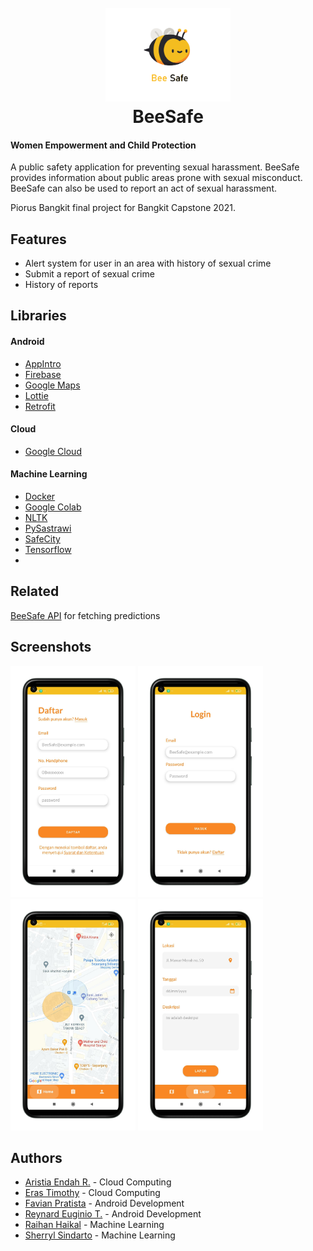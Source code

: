 
<h1 align="center">
  <br>
  <a href=""><img src="https://github.com/reynardets/BeeSafe/blob/android/app/img/logo.png" alt="Markdownify" width="200"></a>
  <br>
  BeeSafe
  <br>
</h1>

#### Women Empowerment and Child Protection
A public safety application for preventing sexual harassment.
BeeSafe provides information about public areas prone with
sexual misconduct. BeeSafe can also be used to report an act 
of sexual harassment.

Piorus Bangkit final project for Bangkit Capstone 2021.



## Features

- Alert system for user in an area with history of sexual crime
- Submit a report of sexual crime
- History of reports
  
## Libraries
#### Android
- [AppIntro](https://github.com/AppIntro/AppIntro)
- [Firebase](firebase.google.com/)
- [Google Maps](https://developers.google.com/maps)
- [Lottie](https://github.com/airbnb/lottie/blob/master/README.md)
- [Retrofit](https://square.github.io/retrofit/)

#### Cloud

- [Google Cloud](https://cloud.google.com/)

#### Machine Learning
- [Docker](https://www.docker.com/)
- [Google Colab](https://colab.research.google.com/)
- [NLTK](https://www.nltk.org/)
- [PySastrawi](https://pypi.org/project/Sastrawi/)
- [SafeCity](https://github.com/swkarlekar/safecity)
- [Tensorflow](tensorflow.org/)
- 
## Related

[BeeSafe API](https://github.com/raihanhaikal/beesafe_api)
 for fetching predictions

## Screenshots
<p float="left">
  <img src="https://github.com/reynardets/BeeSafe/blob/android/app/img/623149_google-pixel5-sortasage-portrait.png" alt="Daftar" width="200">
  <img src="https://github.com/reynardets/BeeSafe/blob/android/app/img/623148_google-pixel5-sortasage-portrait.png" alt="Login" width="200">
  <img src="https://github.com/reynardets/BeeSafe/blob/android/app/img/623139_google-pixel5-sortasage-portrait.png" alt="Maps" width="200">
  <img src="https://github.com/reynardets/BeeSafe/blob/android/app/img/623141_google-pixel5-sortasage-portrait.png" alt="Lapor" width="200">
<p>
 
## Authors

- [Aristia Endah R.](https://github.com/aristiaendah) - Cloud Computing
- [Eras Timothy](https://github.com/erastimothy) - Cloud Computing
- [Favian Pratista](https://github.com/Farelony) - Android Development
- [Reynard Euginio T.](https://github.com/reynardets) - Android Development
- [Raihan Haikal](https://github.com/raihanhaikal) - Machine Learning
- [Sherryl Sindarto](https://github.com/sherrylsin20) - Machine Learning

  
